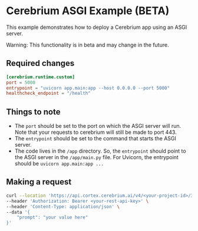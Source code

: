 # Cerebrium ASGI Example (BETA)

This example demonstrates how to deploy a Cerebrium app using an ASGI server.

Warning: This functionality is in beta and may change in the future.

## Required changes

```toml
[cerebrium.runtime.custom]
port = 5000
entrypoint = "uvicorn app.main:app --host 0.0.0.0 --port 5000"
healthcheck_endpoint = "/health"
```

## Things to note

- The `port` should be set to the port on which the ASGI server will run. Note that your requests to cerebrium will still be made to port 443.
- The `entrypoint` should be set to the command that starts the ASGI server.
- The code lives in the `/app` directory. So, the `entrypoint` should point to the ASGI server in the `/app/main.py`
  file. For Uvicorn, the entrypoint should be `uvicorn app.main:app ...`

## Making a request

```bash
curl --location 'https://api.cortex.cerebrium.ai/v4/<your-project-id>/30-asgi-server/predict' \
--header 'Authorization: Bearer <your-rest-api-key>' \
--header 'Content-Type: application/json' \
--data '{
    "prompt": "your value here"
}'
```
